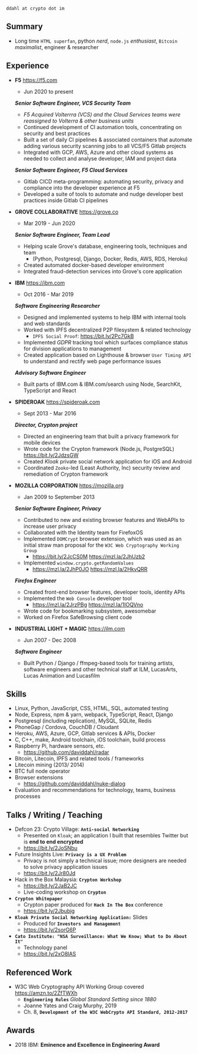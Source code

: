 `ddahl at crypto dot im`

Summary
-------

*   Long time `HTML superfan`, python *nerd*, `node.js` *enthusiast*, `Bitcoin` *maximalist*, engineer & researcher

Experience
----------

*   **F5** <https://f5.com> 

    - Jun 2020 to present
   
    **_Senior Software Engineer, VCS Security Team_**
    
    * _F5 Acquired Volterrra (VCS) and the Cloud Services teams were reassigned to Volterra & other business units_
    
    - Continued development of CI automation tools, concentrating on security and best practices
    - Built a set of daily CI pipelines & associated containers that automate adding various security scanning jobs to all VCS/F5 Gitlab projects
    - Integrated with GCP, AWS, Azure and other cloud systems as needed to collect and analyse developer, IAM and project data
    
    **_Senior Software Engineer, F5 Cloud Services_**
    
    - Gitlab CICD meta-programming: automating security, privacy and compliance into the developer experience at F5
    - Developed a suite of tools to automate and nudge developer best practices inside Gitlab CI pipelines

*   **GROVE COLLABORATIVE** <https://grove.co> 
    
    - Mar 2019 - Jun 2020

    **_Senior Software Engineer, Team Lead_**

    - Helping scale Grove's database, engineering tools, techniques and team
      - (Python, Postgresql, Django, Docker, Redis, AWS, RDS, Heroku)
    - Created automated docker-based developer environment
    - Integrated fraud-detection services into Grove's core application

*   **IBM** <https://ibm.com> 

    - Oct 2016 - Mar 2019

    **_Software Engineering Researcher_**

    - Designed and implemented systems to help IBM with internal tools and web standards
    - Worked with IPFS decentralized P2P filesystem & related technology
      - `IPFS Social Proof`: <https://bit.ly/2Pc7GkB>
    - Implemented *GDPR* tracking tool which surfaces compliance status for division applications to management
    - Created application based on Lighthouse & browser `User Timing API` to understand and rectify web page performance issues

    **_Advisory Software Engineer_**

    - Built parts of IBM.com & IBM.com/search using Node, SearchKit, TypeScript and React

*   **SPIDEROAK** <https://spideroak.com>
    
    - Sept 2013 - Mar 2016

    **_Director, Crypton project_**

    - Directed an engineering team that built a privacy framework for mobile devices
    - Wrote code for the Crypton framework (Node.js, PostgreSQL) <https://bit.ly/2JdzsGW>
    - Created *Kloak* private social network application for iOS and Android
    - Coordinated `Zooko`-led (Least Authority, Inc) security review and remediation of Crypton framework

*   **MOZILLA CORPORATION** <https://mozilla.org>
    
    - Jan 2009 to September 2013

    **_Senior Software Engineer, Privacy_**

    - Contributed to new and existing browser features and WebAPIs to increase user privacy
    - Collaborated with the Identity team for FirefoxOS
    - Implemented `DOMCrypt` browser extension, which was used as an initial straw man proposal for the `W3C Web Cryptography Working Group`
      - <https://bit.ly/2JcCS0M> <https://mzl.la/2JhUzb2>
    - Implemented `window.crypto.getRandomValues`
      - <https://mzl.la/2JhP0JO> <https://mzl.la/2HkvQRR>

    **_Firefox Engineer_**

    - Created front-end browser features, developer tools, identity APIs
    - Implemented the `Web Console` developer tool
      - <https://mzl.la/2JrzPBg>  <https://mzl.la/1IOQVno>
    - Wrote code for bookmarking subsystem, awesomebar
    - Worked on Firefox SafeBrowsing client code

*   **INDUSTRIAL LIGHT + MAGIC** <https://ilm.com>

    - Jun 2007 - Dec 2008

    **_Software Engineer_**

    - Built Python / Django / ffmpeg-based tools for training artists, software engineers and other technical staff at ILM, LucasArts, Lucas Animation and Lucasfilm

Skills
------

*   Linux, Python, JavaScript, CSS, HTML, SQL, automated testing
*   Node, Express, npm & yarn, webpack, TypeScript, React, Django
*   Postgresql (including replication), MySQL, SQLite, Redis
*   PhoneGap / Cordova, CouchDB / Cloudant
*   Heroku, AWS, Azure, GCP, Gitlab services & APIs, Docker
*   C, C++, make, Android toolchain, iOS toolchain, build process
*   Raspberry Pi, hardware sensors, etc.
    - <https://github.com/daviddahl/radar>
*   Bitcoin, Litecoin, IPFS and related tools / frameworks
*   Litecoin mining (2013/ 2014)
*   BTC full node operator
*   Browser extensions
    - <https://github.com/daviddahl/nuke-dialog>
*   Evaluation and recommendations for technology, teams, business processes

Talks / Writing / Teaching
--------------------------

*   Defcon 23: Crypto Village: **`Anti-social Networking`**
    - Presented on `Kloak`; an application I built that resembles Twitter but is **end to end encrypted**
    - <https://bit.ly/2JoSNbu>
*   Future Insights Live: **`Privacy is a UX Problem`**
    - Privacy is not simply a technical issue; more designers are needed to solve privacy application issues
    - <https://bit.ly/2Jr80Jd>
*   Hack in the Box Malaysia: **`Crypton Workshop`**
    - <https://bit.ly/2JaB2JC>
    - Live-coding workshop on **`Crypton`**
*   **`Crypton Whitepaper`**
    - Crypton paper produced for **`Hack In The Box`** conference
    - <https://bit.ly/2Jbubjg>
*   **`Kloak Private Social Networking Application:`** Slides
    - Produced for **`Investors and Management`**
    - <https://bit.ly/2sorG6P>
*   **`Cato Institute: "NSA Surveillance: What We Know; What to Do About It"`**
    - Technology panel
    - <https://bit.ly/2xO8lAS>

Referenced Work
---------------

*   W3C Web Cryptography API Working Group covered <https://amzn.to/2ZfTWXh>
    - **`Engineering Rules`** _Global Standard Setting since 1880_
    - Joanne Yates and Craig Murphy, 2019
    - Ch. 8, **`Development of the W3C WebCrypto API Standard, 2012-2017`**

Awards
------

*   2018 IBM: **Eminence and Excellence in Engineering Award**
